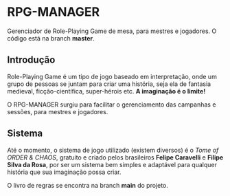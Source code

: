 # RPG-MANAGER
Gerenciador de Role-Playing Game de mesa, para mestres e jogadores.
O código está na branch **master**.

## Introdução
Role-Playing Game é um tipo de jogo baseado em interpretação, onde um
grupo de pessoas se juntam para criar uma história, seja ela de fantasia
medieval, ficção-científica, super-hérois etc. **A imaginação é o limite!**

O RPG-MANAGER surgiu para facilitar o gerenciamento das campanhas e sessões,
para mestres e jogadores.

## Sistema
Até o momento, o sistema de jogo utilizado (existem diversos) é o *Tome of ORDER & CHAOS*,
gratuito e criado pelos brasileiros **Felipe Caravelli** e **Filipe Silva da Rosa**,
por ser um sistema bem simples e adaptável para qualquer história que sua imaginação
possa criar.

O livro de regras se encontra na branch **main** do projeto.
